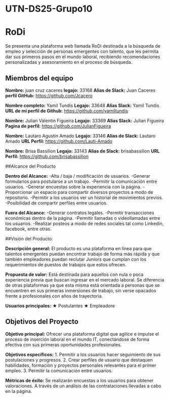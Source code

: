 # UTN-DS25-Grupo10
# RoDi

Se presenta una plataforma web llamada RoDi destinada a la búsqueda de empleo y selección de personas emergentes con talento, que les permita dar sus primeros pasos en el mundo laboral, recibiendo recomendaciones personalizadas y asesoramiento en el proceso de búsqueda.

## Miembros del equipo

**Nombre:** juan cruz caceres
**legajo:** 33168
**Alias de Slack:** Juan Caceres
**perfil GitHub:** https://github.com/Jcacero

**Nombre completo:** Yamil Tundis
**Legajo:** 33648
**Alias Slack:** Yamil Tundis
**URL de mi perfil de Github:** https://github.com/yamiltundis

**Nombre:** Julian Valentin Figueira
**Legajo:** 33369
**Alias Slack:** Julian Figueira
**Pagina de perfil:** https://github.com/JulianFigueira

**Nombre:** Lautaro Agustin Amado
**Legajo:** 33146
**Alias de Slack:** Lautaro Amado
**URL Perfil:** https://github.com/Lauti-Amado


**Nombre:** Brisa Bassilion
**Legajo:** 33143
**Alias de Slack:** brisabassilion
**URL Perfil:** https://github.com/brisabassilion

##Alcance del Producto

**Dentro del Alcance:**
-Alta / baja / modificación de usuarios.
-Generar formularios para postularse a un trabajo.
-Permitir la comunicación entre usuarios.
-Generar encuestas sobre la experiencia con la página.
-Proporcionar un espacio para compartir diversos proyectos a modo de repositorio.
-Permitir a los usuarios ver un historial de movimientos previos.
-Posibilidad de compartir perfiles entre usuarios.

**Fuera del Alcance:**
-Generar contratos legales.
-Permitir transacciones económicas dentro de la página.
-Permitir llamadas o videollamadas entre los usuarios.
-Realizar posteos a modo de redes sociales tal como Linkedin, facebook, entre otras.



##Visión del Producto:

**Descripción general:** El producto es una plataforma en línea para que talentos
emergentes puedan encontrar trabajo de forma más rápida y que también
empleadores puedan reclutar Juniors que cumplan con los requerimientos de
puestos de trabajos que estos ofrecen.

**Propuesta de valor:** Está destinada para aquellos con nula o poca experiencia
previa que buscan ingresar en el mercado laboral. Se diferencia de otras
plataformas ya que esta misma está orientada a personas que se encuentren
en sus primeras inmersiones de trabajo, sin verse opacados frente a
profesionales con años de trayectoria.

**Usuarios principales:**
★ Postulantes
★ Empleadore

## Objetivos del Proyecto

**Objetivo principal:** Ofrecer una plataforma digital que agilice e impulse el proceso de inserción laboral en el mundo IT, conectándose de forma efectiva con sus primeras oportunidades profesionales.

**Objetivos específicos:** 
	1. Permitir a los usuarios hacer seguimiento de sus postulaciones y progresos.
	2. Crear perfiles de usuario que destaquen habilidades, formación y proyectos personales relevantes para el primer empleo.
	3. Permitir la comunicación entre usuarios.

**Métricas de éxito:** 
	Se realizarán encuestas a los usuarios para obtener valoraciones.
	A través de un análisis de las contrataciones llevadas a cabo en la página.

